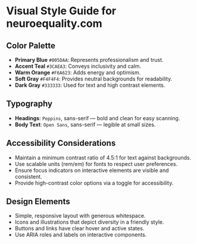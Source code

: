 # Visual Style Guide for neuroequality.com

## Color Palette
- **Primary Blue** `#005DAA`: Represents professionalism and trust.
- **Accent Teal** `#3CAEA3`: Conveys inclusivity and calm.
- **Warm Orange** `#F6A623`: Adds energy and optimism.
- **Soft Gray** `#F4F4F4`: Provides neutral backgrounds for readability.
- **Dark Gray** `#333333`: Used for text and high contrast elements.

## Typography
- **Headings**: `Poppins`, sans-serif — bold and clean for easy scanning.
- **Body Text**: `Open Sans`, sans-serif — legible at small sizes.

## Accessibility Considerations
- Maintain a minimum contrast ratio of 4.5:1 for text against backgrounds.
- Use scalable units (rem/em) for fonts to respect user preferences.
- Ensure focus indicators on interactive elements are visible and consistent.
- Provide high-contrast color options via a toggle for accessibility.

## Design Elements
- Simple, responsive layout with generous whitespace.
- Icons and illustrations that depict diversity in a friendly style.
- Buttons and links have clear hover and active states.
- Use ARIA roles and labels on interactive components.
